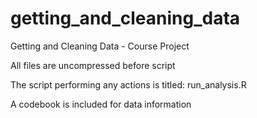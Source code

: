 # getting_and_cleaning_data
Getting and Cleaning Data - Course Project

All files are uncompressed before script

The script performing any actions is titled: run_analysis.R

A codebook is included for data information
